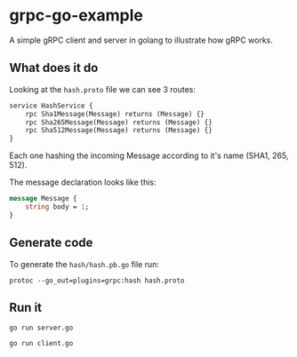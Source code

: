 # grpc-go-example
A simple gRPC client and server in golang to illustrate how gRPC works.


## What does it do
Looking at the `hash.proto` file we can see 3 routes:
```protobuf
service HashService {
    rpc Sha1Message(Message) returns (Message) {}
    rpc Sha265Message(Message) returns (Message) {}
    rpc Sha512Message(Message) returns (Message) {}
}
```
Each one hashing the incoming Message according to it's name (SHA1, 265, 512).

The message declaration looks like this:
```protobuf
message Message {
    string body = 1;
}
```

## Generate code
To generate the `hash/hash.pb.go` file run:

```
protoc --go_out=plugins=grpc:hash hash.proto
```

## Run it
```
go run server.go
```
```
go run client.go
```
